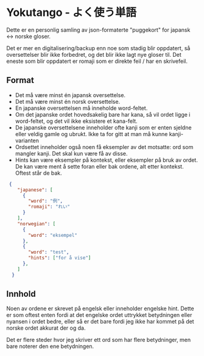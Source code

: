 # Yokutango - よく使う単語

Dette er en personlig samling av json-formaterte "puggekort" for japansk ↔ norske gloser.

Det er mer en digitalisering/backup enn noe som stadig blir oppdatert, så oversettelser blir ikke forbedret, og det blir ikke lagt nye gloser til. Det eneste som blir oppdatert er romaji som er direkte feil / har en skrivefeil.

## Format

- Det må være minst én japansk oversettelse.
- Det må være minst én norsk oversettelse.
- En japanske oversettelsen må inneholde word-feltet.
- Om det japanske ordet hovedsakelig bare har kana, så vil ordet ligge i word-feltet, og det vil ikke eksistere et kana-felt.
- De japanske oversettelsene inneholder ofte kanji som er enten sjeldne eller veldig gamle og ubrukt. Ikke ta for gitt at man må kunne kanji-varianten
- Ordsettet inneholder også noen få eksempler av det motsatte: ord som mangler kanji. Det skal kun være få av disse.
- Hints kan være eksempler på kontekst, eller eksempler på bruk av ordet. De kan være ment å sette foran eller bak ordene, alt etter kontekst. Oftest står de bak.

```json
 {
    "japanese": [
      {
        "word": "例",
        "romaji": "れい"
      }
    ],
    "norwegian": [
      {
        "word": "eksempel"
      },
      {
        "word": "test",
        "hints": ["for å vise"]
      },
    ]
  }
```

## Innhold

Noen av ordene er skrevet på engelsk eller inneholder engelske hint. Dette er som oftest enten fordi at det engelske ordet uttrykket betydningen eller nyansen i ordet bedre, eller så er det bare fordi jeg ikke har kommet på det norske ordet akkurat der og da.

Det er flere steder hvor jeg skriver ett ord som har flere betydninger, men bare noterer den ene betydningen.